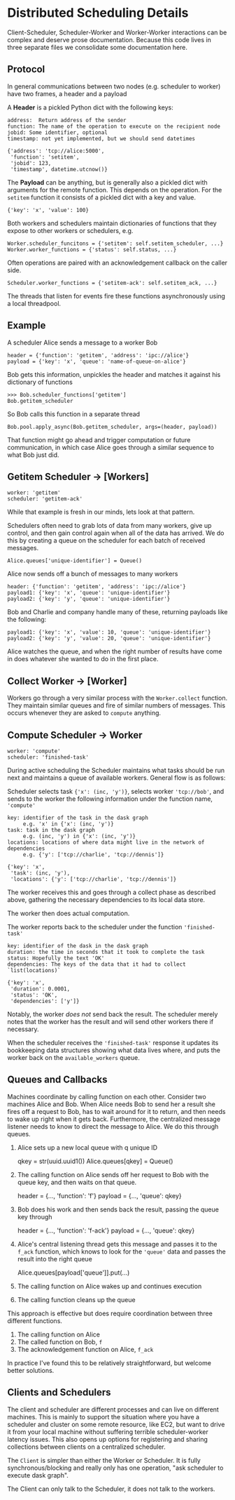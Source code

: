 Distributed Scheduling Details
==============================

Client-Scheduler, Scheduler-Worker and Worker-Worker interactions can be
complex and deserve prose documentation.  Because this code lives in three
separate files we consolidate some documentation here.


Protocol
--------

In general communications between two nodes (e.g. scheduler to worker) have two
frames, a header and a payload

A **Header** is a pickled Python dict with the following keys:

    address:  Return address of the sender
    function: The name of the operation to execute on the recipient node
    jobid: Some identifier, optional
    timestamp: not yet implemented, but we should send datetimes

    {'address': 'tcp://alice:5000',
     'function': 'setitem',
     'jobid': 123,
     'timestamp', datetime.utcnow()}

The **Payload** can be anything, but is generally also a pickled dict with
arguments for the remote function.  This depends on the operation.  For the
`setitem` function it consists of a pickled dict with a key and value.

    {'key': 'x', 'value': 100}

Both workers and schedulers maintain dictionaries of functions that they expose
to other workers or schedulers, e.g.

    Worker.scheduler_funcitons = {'setitem': self.setitem_scheduler, ...}
    Worker.worker_functions = {'status': self.status, ...}

Often operations are paired with an acknowledgement callback on the caller
side.

    Scheduler.worker_functions = {'setitem-ack': self.setitem_ack, ...}

The threads that listen for events fire these functions asynchronously using a
local threadpool.

Example
-------

A scheduler Alice sends a message to a worker Bob

    header = {'function': 'getitem', 'address': 'ipc://alice'}
    payload = {'key': 'x', 'queue': 'name-of-queue-on-alice'}

Bob gets this information, unpickles the header and matches it against his
dictionary of functions

    >>> Bob.scheduler_functions['getitem']
    Bob.getitem_scheduler

So Bob calls this function in a separate thread

    Bob.pool.apply_async(Bob.getitem_scheduler, args=(header, payload))

That function might go ahead and trigger computation or future communication,
in which case Alice goes through a similar sequence to what Bob just did.


Getitem Scheduler -> [Workers]
------------------------------

    worker: 'getitem'
    scheduler: 'getitem-ack'

While that example is fresh in our minds, lets look at that pattern.

Schedulers often need to grab lots of data from many workers, give up control,
and then gain control again when all of the data has arrived.  We do this by
creating a queue on the scheduler for each batch of received messages.

    Alice.queues['unique-identifier'] = Queue()

Alice now sends off a bunch of messages to many workers

    header: {'function': 'getitem', 'address': 'ipc://alice'}
    payload1: {'key': 'x', 'queue': 'unique-identifier'}
    payload2: {'key': 'y', 'queue': 'unique-identifier'}

Bob and Charlie and company handle many of these, returning payloads like the
following:

    payload1: {'key': 'x', 'value': 10, 'queue': 'unique-identifier'}
    payload2: {'key': 'y', 'value': 20, 'queue': 'unique-identifier'}

Alice watches the queue, and when the right number of results have come in does
whatever she wanted to do in the first place.


Collect Worker -> [Worker]
--------------------------

Workers go through a very similar process with the ``Worker.collect`` function.
They maintain similar queues and fire of similar numbers of messages.  This
occurs whenever they are asked to ``compute`` anything.


Compute Scheduler -> Worker
---------------------------

    worker: 'compute'
    scheduler: 'finished-task'

During active scheduling the Scheduler maintains what tasks should be run next
and maintains a queue of available workers.  General flow is as follows:

Scheduler selects task `{'x': (inc, 'y')}`, selects worker `'tcp://bob'`, and
sends to the worker the following information under the function name,
`'compute'`

    key: identifier of the task in the dask graph
         e.g. 'x' in {'x': (inc, 'y')}
    task: task in the dask graph
         e.g. (inc, 'y') in {'x': (inc, 'y')}
    locations: locations of where data might live in the network of dependencies
         e.g. {'y': ['tcp://charlie', 'tcp://dennis']}

    {'key': 'x',
     'task': (inc, 'y'),
     'locations': {'y': ['tcp://charlie', 'tcp://dennis']}

The worker receives this and goes through a collect phase as described above,
gathering the necessary dependencies to its local data store.

The worker then does actual computation.

The worker reports back to the scheduler under the function `'finished-task'`

    key: identifier of the dask in the dask graph
    duration: the time in seconds that it took to complete the task
    status: Hopefully the text 'OK'
    dependencies: The keys of the data that it had to collect `list(locations)`

    {'key': 'x',
     'duration': 0.0001,
     'status': 'OK',
     'dependencies': ['y']}

Notably, the worker *does not* send back the result.  The scheduler merely
notes that the worker has the result and will send other workers there if
necessary.

When the scheduler receives the `'finished-task'` response it updates its
bookkeeping data structures showing what data lives where, and puts the worker
back on the `available_workers` queue.


Queues and Callbacks
--------------------

Machines coordinate by calling function on each other.  Consider two machines
Alice and Bob.  When Alice needs Bob to send her a result she fires off a
request to Bob, has to wait around for it to return, and then needs to wake up
right when it gets back.  Furthermore, the centralized message listener needs
to know to direct the message to Alice.  We do this through queues.

1.  Alice sets up a new local queue with q unique ID

    qkey = str(uuid.uuid1())
    Alice.queues[qkey] = Queue()

2.  The calling function on Alice sends off her request to Bob with the queue
    key, and then waits on that queue.

    header = {..., 'function': 'f'}
    payload = {..., 'queue': qkey}

3.  Bob does his work and then sends back the result, passing the queue key
    through

    header = {..., 'function': 'f-ack'}
    payload = {..., 'queue': qkey}

4.  Alice's central listening thread gets this message and passes it to the
    `f_ack` function, which knows to look for the `'queue'` data and passes the
    result into the right queue

    Alice.queues[payload['queue']].put(...)

5.  The calling function on Alice wakes up and continues execution
6.  The calling function cleans up the queue

This approach is effective but does require coordination between three
different functions.

1.  The calling function on Alice
2.  The called function on Bob, `f`
3.  The acknowledgement function on Alice, `f_ack`

In practice I've found this to be relatively straightforward, but welcome
better solutions.


Clients and Schedulers
----------------------

The client and scheduler are different processes and can live on different
machines.  This is mainly to support the situation where you have a scheduler
and cluster on some remote resource, like EC2, but want to drive it from your
local machine without suffering terrible scheduler-worker latency issues.  This
also opens up options for registering and sharing collections between clients
on a centralized scheduler.

The `Client` is simpler than either the Worker or Scheduler.  It is fully
synchronous/blocking and really only has one operation, "ask scheduler to
execute dask graph".

The Client can only talk to the Scheduler, it does not talk to the workers.
